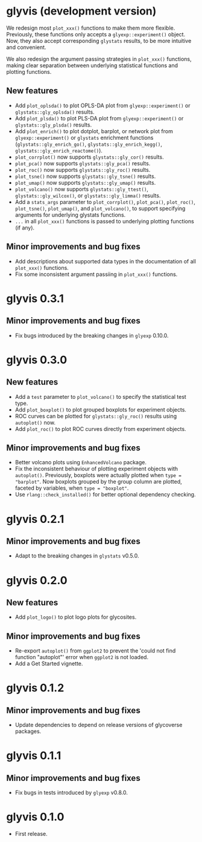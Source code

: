 # glyvis (development version)

We redesign most `plot_xxx()` functions to make them more flexible. Previously, these functions only accepts a `glyexp::experiment()` object. Now, they also accept corresponding `glystats` results, to be more intuitive and convenient.

We also redesign the argument passing strategies in `plot_xxx()` functions, making clear separation between underlying statistical functions and plotting functions.

## New features

* Add `plot_oplsda()` to plot OPLS-DA plot from `glyexp::experiment()` or `glystats::gly_oplsda()` results.
* Add `plot_plsda()` to plot PLS-DA plot from `glyexp::experiment()` or `glystats::gly_plsda()` results.
* Add `plot_enrich()` to plot dotplot, barplot, or network plot from `glyexp::experiment()` or `glystats` enrichment functions (`glystats::gly_enrich_go()`, `glystats::gly_enrich_kegg()`, `glystats::gly_enrich_reactome()`).
* `plot_corrplot()` now supports `glystats::gly_cor()` results.
* `plot_pca()` now supports `glystats::gly_pca()` results.
* `plot_roc()` now supports `glystats::gly_roc()` results.
* `plot_tsne()` now supports `glystats::gly_tsne()` results.
* `plot_umap()` now supports `glystats::gly_umap()` results.
* `plot_volcano()` now supports `glystats::gly_ttest()`, `glystats::gly_wilcox()`, or `glystats::gly_limma()` results.
* Add a `stats_args` parameter to `plot_corrplot()`, `plot_pca()`, `plot_roc()`, `plot_tsne()`, `plot_umap()`, and `plot_volcano()`, to support specifying arguments for underlying glystats functions.
* `...` in all `plot_xxx()` functions is passed to underlying plotting functions (if any).

## Minor improvements and bug fixes

* Add descriptions about supported data types in the documentation of all `plot_xxx()` functions.
* Fix some inconsistent argument passiing in `plot_xxx()` functions.

# glyvis 0.3.1

## Minor improvements and bug fixes

* Fix bugs introduced by the breaking changes in `glyexp` 0.10.0.

# glyvis 0.3.0

## New features

* Add a `test` parameter to `plot_volcano()` to specify the statistical test type.
* Add `plot_boxplot()` to plot grouped boxplots for experiment objects.
* ROC curves can be plotted for `glystats::gly_roc()` results using `autoplot()` now.
* Add `plot_roc()` to plot ROC curves directly from experiment objects.

## Minor improvements and bug fixes

* Better volcano plots using `EnhancedVolcano` package.
* Fix the inconsistent behaviour of plotting experiment objects with `autoplot()`. Previously, boxplots were actually plotted when `type = "barplot"`. Now boxplots grouped by the group column are plotted, faceted by variables, when `type = "boxplot"`.
* Use `rlang::check_installed()` for better optional dependency checking.

# glyvis 0.2.1

## Minor improvements and bug fixes

* Adapt to the breaking changes in `glystats` v0.5.0.

# glyvis 0.2.0

## New features

* Add `plot_logo()` to plot logo plots for glycosites.

## Minor improvements and bug fixes

* Re-export `autoplot()` from `ggplot2` to prevent the 'could not find function "autoplot"' error when `ggplot2` is not loaded.
* Add a Get Started vignette.

# glyvis 0.1.2

## Minor improvements and bug fixes

* Update dependencies to depend on release versions of glycoverse packages.

# glyvis 0.1.1

## Minor improvements and bug fixes

* Fix bugs in tests introduced by `glyexp` v0.8.0.

# glyvis 0.1.0

* First release.
